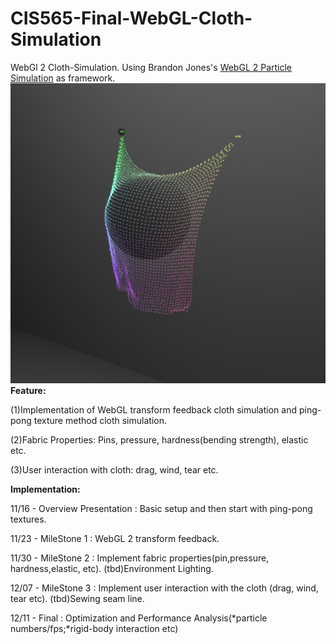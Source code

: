 # CIS565-Final-WebGL-Cloth-Simulation

WebGl 2 Cloth-Simulation.
Using Brandon Jones's [WebGL 2 Particle Simulation](https://github.com/toji/webgl2-particles) as framework.
![](Image/image.PNG)
**Feature:**

(1)Implementation of WebGL transform feedback cloth simulation and ping-pong texture method cloth simulation.

(2)Fabric Properties: Pins, pressure, hardness(bending strength), elastic etc.

(3)User interaction with cloth: drag, wind, tear etc.

**Implementation:**

11/16 - Overview Presentation : Basic setup and then start with ping-pong textures.

11/23 - MileStone 1 : WebGL 2 transform feedback.

11/30 - MileStone 2 : Implement fabric properties(pin,pressure, hardness,elastic, etc). (tbd)Environment Lighting.

12/07 - MileStone 3 : Implement user interaction with the cloth (drag, wind, tear etc). (tbd)Sewing seam line.

12/11 - Final : Optimization and Performance Analysis(*particle numbers/fps;*rigid-body interaction etc)
